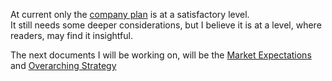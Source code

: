 
At current only the [company plan](https://github.com/COPtoLON/TMRW/blob/main/company%20plan.md) is at a satisfactory level.\
It still needs some deeper considerations, but I believe it is at a level, where readers, may find it insightful.

The next documents I will be working on, will be the [Market Expectations](https://github.com/COPtoLON/TMRW/blob/main/market%20expectations.md) and [Overarching Strategy](https://github.com/COPtoLON/TMRW/blob/main/overarching%20strategy.md)


